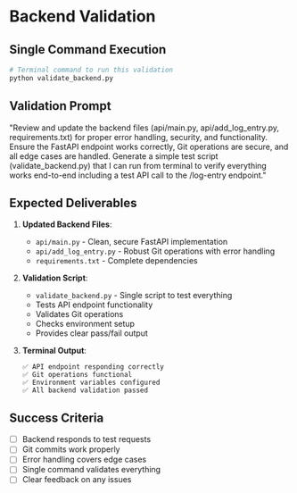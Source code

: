 # Backend Validation

## **Single Command Execution**

```bash
# Terminal command to run this validation
python validate_backend.py
```

## **Validation Prompt**

"Review and update the backend files (api/main.py, api/add_log_entry.py, requirements.txt) for proper error handling, security, and functionality. Ensure the FastAPI endpoint works correctly, Git operations are secure, and all edge cases are handled. Generate a simple test script (validate_backend.py) that I can run from terminal to verify everything works end-to-end including a test API call to the /log-entry endpoint."

## **Expected Deliverables**

1. **Updated Backend Files**:
   - `api/main.py` - Clean, secure FastAPI implementation
   - `api/add_log_entry.py` - Robust Git operations with error handling
   - `requirements.txt` - Complete dependencies

2. **Validation Script**:
   - `validate_backend.py` - Single script to test everything
   - Tests API endpoint functionality
   - Validates Git operations
   - Checks environment setup
   - Provides clear pass/fail output

3. **Terminal Output**:
   ```
   ✅ API endpoint responding correctly
   ✅ Git operations functional
   ✅ Environment variables configured
   ✅ All backend validation passed
   ```

## **Success Criteria**

- [ ] Backend responds to test requests
- [ ] Git commits work properly
- [ ] Error handling covers edge cases
- [ ] Single command validates everything
- [ ] Clear feedback on any issues
